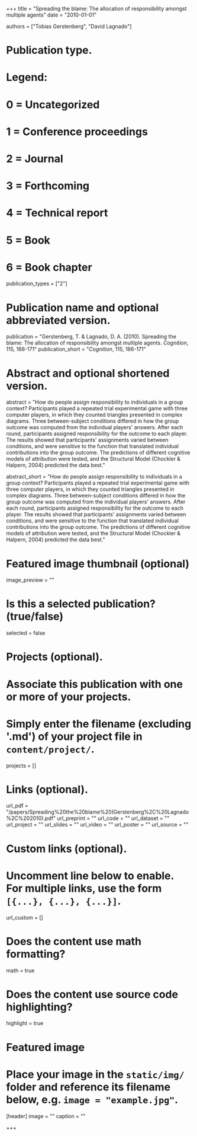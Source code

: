+++
title = "Spreading the blame: The allocation of responsibility amongst multiple agents"
date = "2010-01-01"

authors = ["Tobias Gerstenberg", "David Lagnado"]

# Publication type.
# Legend:
# 0 = Uncategorized
# 1 = Conference proceedings
# 2 = Journal
# 3 = Forthcoming
# 4 = Technical report
# 5 = Book
# 6 = Book chapter
publication_types = ["2"]

# Publication name and optional abbreviated version.
publication = "Gerstenberg, T. & Lagnado, D. A. (2010). Spreading the blame: The allocation of responsibility amongst multiple agents. *Cognition*, 115, 166-171"
publication_short = "*Cognition*, 115, 166-171"

# Abstract and optional shortened version.
abstract = "How do people assign responsibility to individuals in a group context? Participants played a repeated trial experimental game with three computer players, in which they counted triangles presented in complex diagrams. Three between-subject conditions differed in how the group outcome was computed from the individual players' answers. After each round, participants assigned responsibility for the outcome to each player. The results showed that participants' assignments varied between conditions, and were sensitive to the function that translated individual contributions into the group outcome. The predictions of different cognitive models of attribution were tested, and the Structural Model (Chockler & Halpern, 2004) predicted the data best."

abstract_short = "How do people assign responsibility to individuals in a group context? Participants played a repeated trial experimental game with three computer players, in which they counted triangles presented in complex diagrams. Three between-subject conditions differed in how the group outcome was computed from the individual players' answers. After each round, participants assigned responsibility for the outcome to each player. The results showed that participants' assignments varied between conditions, and were sensitive to the function that translated individual contributions into the group outcome. The predictions of different cognitive models of attribution were tested, and the Structural Model (Chockler & Halpern, 2004) predicted the data best."

# Featured image thumbnail (optional)
image_preview = ""

# Is this a selected publication? (true/false)
selected = false

# Projects (optional).
#   Associate this publication with one or more of your projects.
#   Simply enter the filename (excluding '.md') of your project file in `content/project/`.
projects = []

# Links (optional).
url_pdf = "/papers/Spreading%20the%20blame%20(Gerstenberg%2C%20Lagnado%2C%202010).pdf"
url_preprint = ""
url_code = ""
url_dataset = ""
url_project = ""
url_slides = ""
url_video = ""
url_poster = ""
url_source = ""

# Custom links (optional).
#   Uncomment line below to enable. For multiple links, use the form `[{...}, {...}, {...}]`.
url_custom = []

# Does the content use math formatting?
math = true

# Does the content use source code highlighting?
highlight = true

# Featured image
# Place your image in the `static/img/` folder and reference its filename below, e.g. `image = "example.jpg"`.
[header]
image = ""
caption = ""

+++
